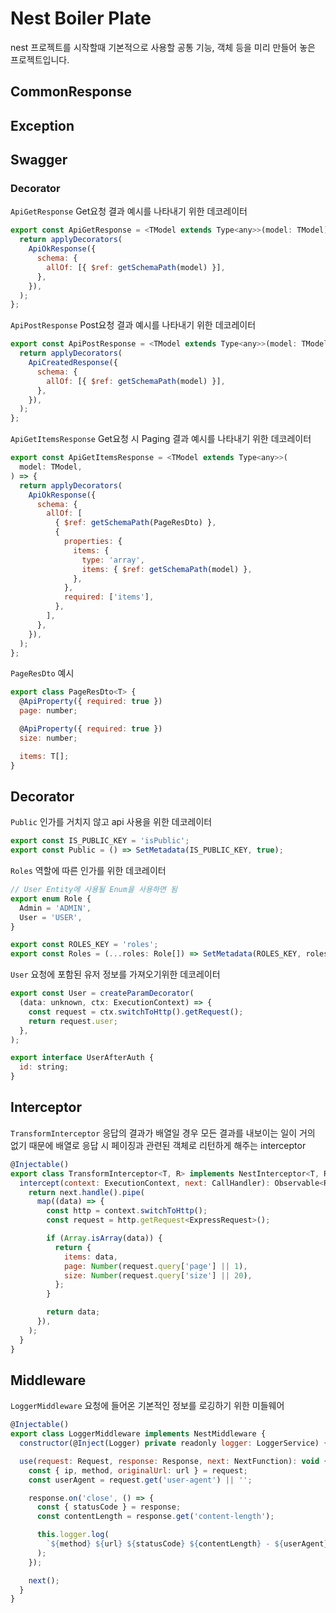 # Nest Boiler Plate

nest 프로젝트를 시작할때 기본적으로 사용할 공통 기능, 객체 등을 미리 만들어 놓은 프로젝트입니다.

## CommonResponse

## Exception

## Swagger

### Decorator
`ApiGetResponse` Get요청 결과 예시를 나타내기 위한 데코레이터
```javascript
export const ApiGetResponse = <TModel extends Type<any>>(model: TModel) => {
  return applyDecorators(
    ApiOkResponse({
      schema: {
        allOf: [{ $ref: getSchemaPath(model) }],
      },
    }),
  );
};
```
`ApiPostResponse` Post요청 결과 예시를 나타내기 위한 데코레이터
```javascript
export const ApiPostResponse = <TModel extends Type<any>>(model: TModel) => {
  return applyDecorators(
    ApiCreatedResponse({
      schema: {
        allOf: [{ $ref: getSchemaPath(model) }],
      },
    }),
  );
};
```
`ApiGetItemsResponse` Get요청 시 Paging 결과 예시를 나타내기 위한 데코레이터
```javascript
export const ApiGetItemsResponse = <TModel extends Type<any>>(
  model: TModel,
) => {
  return applyDecorators(
    ApiOkResponse({
      schema: {
        allOf: [
          { $ref: getSchemaPath(PageResDto) },
          {
            properties: {
              items: {
                type: 'array',
                items: { $ref: getSchemaPath(model) },
              },
            },
            required: ['items'],
          },
        ],
      },
    }),
  );
};
```
`PageResDto` 예시
```javascript
export class PageResDto<T> {
  @ApiProperty({ required: true })
  page: number;

  @ApiProperty({ required: true })
  size: number;

  items: T[];
}
```

## Decorator

`Public`
인가를 거치지 않고 api 사용을 위한 데코레이터
```javascript
export const IS_PUBLIC_KEY = 'isPublic';
export const Public = () => SetMetadata(IS_PUBLIC_KEY, true);
```

`Roles`
역할에 따른 인가를 위한 데코레이터
```javascript
// User Entity에 사용될 Enum을 사용하면 됨
export enum Role {
  Admin = 'ADMIN',
  User = 'USER',
}

export const ROLES_KEY = 'roles';
export const Roles = (...roles: Role[]) => SetMetadata(ROLES_KEY, roles);

```

`User`
요청에 포함된 유저 정보를 가져오기위한 데코레이터
```javascript
export const User = createParamDecorator(
  (data: unknown, ctx: ExecutionContext) => {
    const request = ctx.switchToHttp().getRequest();
    return request.user;
  },
);

export interface UserAfterAuth {
  id: string;
}
```

## Interceptor

`TransformInterceptor`
응답의 결과가 배열일 경우 모든 결과를 내보이는 일이 거의 없기 때문에
배열로 응답 시 페이징과 관련된 객체로 리턴하게 해주는 interceptor
```javascript
@Injectable()
export class TransformInterceptor<T, R> implements NestInterceptor<T, R> {
  intercept(context: ExecutionContext, next: CallHandler): Observable<R> {
    return next.handle().pipe(
      map((data) => {
        const http = context.switchToHttp();
        const request = http.getRequest<ExpressRequest>();

        if (Array.isArray(data)) {
          return {
            items: data,
            page: Number(request.query['page'] || 1),
            size: Number(request.query['size'] || 20),
          };
        }

        return data;
      }),
    );
  }
}
```

## Middleware

`LoggerMiddleware`
요청에 들어온 기본적인 정보를 로깅하기 위한 미들웨어
```javascript
@Injectable()
export class LoggerMiddleware implements NestMiddleware {
  constructor(@Inject(Logger) private readonly logger: LoggerService) {}

  use(request: Request, response: Response, next: NextFunction): void {
    const { ip, method, originalUrl: url } = request;
    const userAgent = request.get('user-agent') || '';

    response.on('close', () => {
      const { statusCode } = response;
      const contentLength = response.get('content-length');

      this.logger.log(
        `${method} ${url} ${statusCode} ${contentLength} - ${userAgent} ${ip}`,
      );
    });

    next();
  }
}
```
